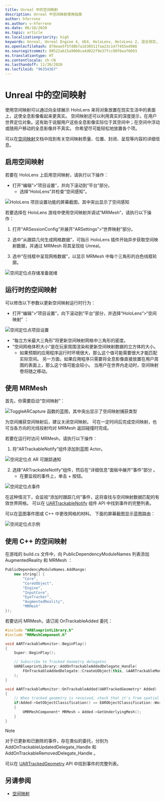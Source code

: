 ```yaml
---
title: Unreal 中的空间映射
description: Unreal 中空间映射使用指南
author: hferrone
ms.author: v-hferrone
ms.date: 06/10/2020
ms.topic: article
ms.localizationpriority: high
keywords: Unreal, Unreal Engine 4, UE4, HoloLens, HoloLens 2, 混合现实, 开发, 功能, 文档, 指南, 全息影像, 空间映射, 混合现实头戴显示设备, windows 混合现实头戴显示设备, 虚拟现实头戴显示设备
ms.openlocfilehash: 878eae5f5fd0b7a1630511faa23c1477455ed988
ms.sourcegitcommit: 09522ab15a9008ca4d022f9e37fcc98f6eaf6093
ms.translationtype: HT
ms.contentlocale: zh-CN
ms.lasthandoff: 11/30/2020
ms.locfileid: "96354367"
---
```

# <a name="spatial-mapping-in-unreal"></a>Unreal 中的空间映射

使用空间映射可以通过向全球展示 HoloLens 来将对象放置在现实生活中的表面上，这使全息影像看起来更真实。 空间映射还可以利用真实的深度提示，在用户世界定位对象。这有助于说服用户这些全息影像实际位于其空间中；在空间中浮动或随用户移动的全息影像并不真实。 你希望尽可能轻松地放置各个项。

可以在[空间映射](../../design/spatial-mapping.md)文档中找到有关空间映射质量、位置、封闭、呈现等内容的详细信息。

## <a name="enabling-spatial-mapping"></a>启用空间映射

若要在 HoloLens 上启用空间映射，请执行以下操作：
- 打开“编辑”>“项目设置”，并向下滚动到“平台”部分。    
    + 选择“HoloLens”并检查“空间感知”。

![HoloLens 项目设置功能的屏幕截图，其中突出显示了空间感知](images/unreal-spatial-mapping-img-01.png)

若要选择在 HoloLens 游戏中使用空间映射并调试“MRMesh”，请执行以下操作：
1. 打开“ARSessionConfig”并展开“ARSettings”>“世界映射”部分。 

2. 选中“从跟踪几何生成网格数据”，可指示 HoloLens 插件开始异步获取空间映射数据，并通过 MRMesh 将其呈现给 Unreal。 
3. 选中“在线框中呈现网格数据”，以显示 MRMesh 中每个三角形的白色线框轮廓。 

![空间定位点存储准备就绪](images/unreal-spatialmapping-arsettings.PNG)


## <a name="spatial-mapping-at-runtime"></a>运行时的空间映射
可以修改以下参数以更新空间映射运行时行为：

- 打开“编辑”>“项目设置”，向下滚动到“平台”部分，并选择“HoloLens”>“空间映射”  ： 

![空间定位点项目设置](images/unreal-spatialmapping-projectsettings.PNG)

- “每立方米最大三角形”将更新空间映射网格中三角形的密度。  
- “空间网格体积大小”是在玩家周围渲染和更新空间映射数据的立方体的大小。  
    + 如果预期的应用程序运行时环境很大，那么这个值可能需要很大才能匹配实际空间。  另一方面，如果应用程序只需要将全息影像直接放置在用户周围的表面上，那么这个值可能会较小。 当用户在世界内走动时，空间映射卷将随之移动。 

## <a name="working-with-mrmesh"></a>使用 MRMesh

首先，你需要启动“空间映射”：

![ToggleARCapture 函数的蓝图，其中突出显示了空间映射捕获类型](images/unreal-spatial-mapping-img-02.png)

为空间捕获空间映射后，建议关闭空间映射。  可在一定时间后完成空间映射，也可当各方向的光线投射均对 MRMesh 返回碰撞时完成。

若要在运行时访问 MRMesh，请执行以下操作：
1. 将“ARTrackableNotify”组件添加到蓝图 Actor。 

![空间定位点 AR 可跟踪通知](images/unreal-spatialmapping-artrackablenotify.PNG)

2. 选择“ARTrackableNotify”组件，然后在“详细信息”面板中展开“事件”部分  。 
    - 在要监视的事件上，单击 + 按钮。 

![空间定位点事件](images/unreal-spatialmapping-events.PNG)

在这种情况下，会监视“添加时跟踪几何”事件，这将查找与空间映射数据匹配的有效世界网格。 可以在 [UARTrackableNotify](https://docs.unrealengine.com/API/Runtime/AugmentedReality/UARTrackableNotifyComponent/index.html) 组件 API 中找到事件的完整列表。 

可以在蓝图事件图或 C++ 中更改网格的材料。 下面的屏幕截图显示蓝图路由： 

![空间定位点示例](images/unreal-spatialmapping-example.PNG)

## <a name="spatial-mapping-in-c"></a>使用 C++ 的空间映射

在游戏的 build.cs 文件中，向 PublicDependencyModuleNames 列表添加 AugmentedReality 和 MRMesh ：

```cpp
PublicDependencyModuleNames.AddRange(
    new string[] {
        "Core",
        "CoreUObject",
        "Engine",
        "InputCore",    
        "EyeTracker",
        "AugmentedReality",
        "MRMesh"
});
```

若要访问 MRMesh，请订阅 OnTrackableAdded 委托：

```cpp
#include "ARBlueprintLibrary.h"
#include "MRMeshComponent.h"

void AARTrackableMonitor::BeginPlay()
{
    Super::BeginPlay();

    // Subscribe to Tracked Geometry delegates
    UARBlueprintLibrary::AddOnTrackableAddedDelegate_Handle(
        FOnTrackableAddedDelegate::CreateUObject(this, &AARTrackableMonitor::OnTrackableAdded)
    );
}

void AARTrackableMonitor::OnTrackableAdded(UARTrackedGeometry* Added)
{
    // When tracked geometry is received, check that it's from spatial mapping
    if(Added->GetObjectClassification() == EARObjectClassification::World)
    {
        UMRMeshComponent* MRMesh = Added->GetUnderlyingMesh();
    }
}
```

> [!NOTE]
> 对于已更新和已删除的事件，存在类似的委托，分别为 AddOnTrackableUpdatedDelegate_Handle 和 AddOnTrackableRemovedDelegate_Handle 。
>
> 可以在 [UARTrackedGeometry](https://docs.unrealengine.com/API/Runtime/AugmentedReality/UARTrackedGeometry/index.html) API 中找到事件的完整列表。

## <a name="see-also"></a>另请参阅
* [空间映射](../../design/spatial-mapping.md)
